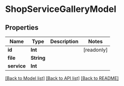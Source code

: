 # ShopServiceGalleryModel

## Properties
Name | Type | Description | Notes
------------ | ------------- | ------------- | -------------
**id** | **Int** |  | [readonly] 
**file** | **String** |  | 
**service** | **Int** |  | 

[[Back to Model list]](../README.md#documentation-for-models) [[Back to API list]](../README.md#documentation-for-api-endpoints) [[Back to README]](../README.md)


